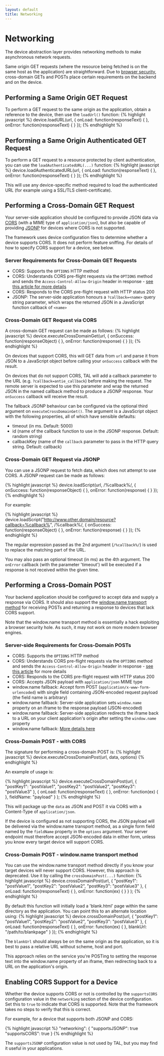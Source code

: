 ```yaml
---
layout: default
title: Networking
---
```

# Networking

<p class="lead">The device abstraction layer provides networking methods to make asynchronous network requests.</p>

Same origin GET requests (where the resource being fetched is on the same host as the application) are straightforward. Due to [browser security](http://en.wikipedia.org/wiki/Same_origin_policy), cross-domain GETs and POSTs place certain requirements on the backend and on the device.


## Performing a Same Origin GET Request

To perform a GET request to the same origin as the application, obtain a reference to the device, then use the `loadUrl()` function:
{% highlight javascript %}
device.loadURL(url, {
        onLoad: function(responseText) {
        },
        onError: function(responseText) {
        }
});
{% endhighlight %}

## Performing a Same Origin Authenticated GET Request

To perform a GET request to a resource protected by client authentication, you can use the `loadAuthenticatedURL(...)` function:
{% highlight javascript %}
device.loadAuthenticatedURL(url, {
        onLoad: function(responseText) {
        },
        onError: function(responseText) {
        }
});
{% endhighlight %}

This will use any device-specific method required to load the authenticated URL (for example using a SSL/TLS client-certificate).

## Performing a Cross-Domain GET Request

Your server-side application should be configured to provide JSON data via [CORS](http://en.wikipedia.org/wiki/Cross-origin_resource_sharing) (with a MIME type of `application/json`), but also be capable of providing [JSONP](http://en.wikipedia.org/wiki/JSONP) for devices where CORS is not supported.

The framework uses device configuration files to determine whether a device supports CORS. It does not perform feature sniffing. For details of how to specify CORS support for a device, see below.

### Server Requirements for Cross-Domain GET Requests

* CORS: Supports the `OPTIONS` HTTP method
* CORS: Understands CORS pre-flight requests via the `OPTIONS` method and sends the `Access-Control-Allow-Origin` header in response - [see this article for more details](http://www.html5rocks.com/en/tutorials/cors/#toc-types-of-cors-requests)
* CORS: Responds to the CORS pre-flight request with HTTP status 200
* JSONP: The server-side application honours a `?callback=<name>` query string parameter, which wraps the returned JSON in a JavaScript function callback of `<name>`

### Cross-Domain GET Request via CORS

A cross-domain GET request can be made as follows:
{% highlight javascript %}
device.executeCrossDomainGet(url, {
        onSuccess: function(responseObject) {
        },
        onError: function(response) {
        }
});
{% endhighlight %}

On devices that support CORS, this will GET data from `url` and parse it from JSON to a JavaScript object before calling your `onSuccess` callback with the result.

On devices that do not support CORS, TAL will add a callback parameter to the URL (e.g. `?callback=antie_callback`) before making the request. The remote server is expected to use this parameter and wrap the returned JSON in the named callback method to produce a JSONP response. Your `onSuccess` callback will receive the result.

The fallback JSONP behaviour can be configured via the optional third argument on `executeCrossDomainGet()`. The argument is a JavaScript object with the following properties, all of which have sensible defaults:
* timeout (in ms. Default: 5000)
* id (name of the callback function to use in the JSONP response. Default: random string)
* callbackKey (name of the `callback` parameter to pass in the HTTP query string. Default: callback)

### Cross-Domain GET Request via JSONP

You can use a JSONP request to fetch data, which does not attempt to use CORS. A JSONP request can be made as follows:

{% highlight javascript %}
device.loadScript(url, /%callback%/, {
        onSuccess: function(responseObject) {
        },
        onError: function(response) {
        }
});
{% endhighlight %}

For example:

{% highlight javascript %}
device.loadScript("http://www.other.domain/resource?callback=%callback%", /%callback%/, {
        onSuccess: function(responseObject) {
        },
        onError: function(response) {
        }
});
{% endhighlight %}

The regular expression passed as the 2nd argument (`/%callback%/`) is used to replace the matching part of the URL.

You may also pass an optional timeout (in ms) as the 4th argument. The `onError` callback (with the parameter 'timeout') will be executed if a response is not received within the given time.

## Performing a Cross-Domain POST

Your backend application should be configured to accept data and supply a response via CORS. It should also support the [window.name transport method](http://www.sitepen.com/blog/2008/07/22/windowname-transport/) for receiving POSTs and returning a response to devices that lack CORS support.

Note that the window.name transport method is essentially a hack exploiting a browser security hole. As such, it may not work on more modern browser engines.

### Server-side Requirements for Cross-Domain POSTs

* CORS: Supports the `OPTIONS` HTTP method
* CORS: Understands CORS pre-flight requests via the `OPTIONS` method and sends the `Access-Control-Allow-Origin` header in response - [see this article](http://www.html5rocks.com/en/tutorials/cors/#toc-types-of-cors-requests) for more details
* CORS: Responds to the CORS pre-flight request with HTTP status 200
* CORS: Accepts JSON payload with `application/json` MIME type
* window.name fallback: Accept form POST (`application/x-www-form-urlencoded`) with single field containing JSON-encoded request payload (the field name is arbitrary)
* window.name fallback: Server-side application sets `window.name` property on an iframe to the response payload (JSON-encoded)
* window.name fallback: Server-side application redirects the iframe back to a URL on your client application's origin after setting the `window.name` property
* window.name fallback: [More details here](http://www.sitepen.com/blog/2008/07/22/windowname-transport/)

### Cross-Domain POST - with CORS

The signature for performing a cross-domain POST is:
{% highlight javascript %}
device.executeCrossDomainPost(url, data, options)
{% endhighlight %}

An example of usage is:

{% highlight javascript %}
device.executeCrossDomainPost(url,
        {
                "postKey1": "postValue1",
                "postKey2": "postValue2",
                "postKey3": "postValue3"
        },
        {
                onLoad: function(responseText) {
                },
                onError: function(ex) {
                },
                fieldName: "payload"
        }
);
{% endhighlight %}

This will package up the `data` as JSON and POST it via CORS with a Content-Type of `application/json`.

If the device is configured as not supporting CORS, the JSON payload will be delivered via the window.name transport method, as a single form field named by the `fieldName` property in the `options` argument. Your server endpoint must therefore accept JSON-encoded data in either form, unless you know every target device will support CORS.

### Cross-Domain POST - window.name transport method

You can use the window.name transport method directly if you know your target devices will never support CORS. However, this approach is deprecated. Use it by calling the `crossDomainPost(...)` function:
{% highlight javascript %}
device.crossDomainPost(url,
        {
                "postKey1": "postValue1",
                "postKey2": "postValue2",
                "postKey3": "postValue3"
        },
        {
                onLoad: function(responseText) {
                },
                onError: function(ex) {
                }
        }
);
{% endhighlight %}

By default this function will initially load a 'blank.html' page within the same directory as the application. You can point this to an alternate location using:
{% highlight javascript %}
device.crossDomainPost(url,
        {
                "postKey1": "postValue1",
                "postKey2": "postValue2",
                "postKey3": "postValue3"
        },
        {
                onLoad: function(responseText) {
                },
                onError: function(ex) {
                },
                blankUrl: "/path/to/blankpage"
        }
});
{% endhighlight %}

The `blankUrl` should always be on the same origin as the application, so it is best to pass a relative URL without scheme, host and port.

This approach relies on the service you're POSTing to setting the response text into the window.name property of an iframe, then redirecting back to a URL on the application's origin.

## Enabling CORS Support for a Device

Whether the device supports CORS or not is controlled by the `supportsCORS` configuration value in the `networking` section of the device configuration. Set this to `true` to indicate that CORS is supported. Note that the framework takes no steps to verify that this is correct.

For example, for a device that supports both JSONP and CORS:

{% highlight javascript %}
"networking": {
        "supportsJSONP": true
        "supportsCORS": true
    }
{% endhighlight %}

The `supportsJSONP` configuration value is not used by TAL, but you may find it useful in your applications.
